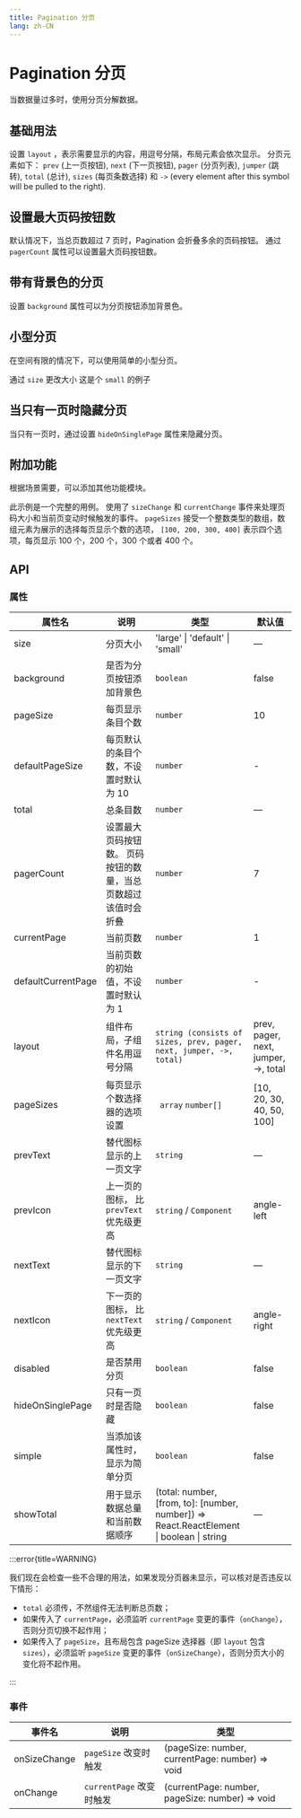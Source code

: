 ```yaml
---
title: Pagination 分页
lang: zh-CN
---
```


# Pagination 分页

当数据量过多时，使用分页分解数据。

## 基础用法

设置 `layout` ，表示需要显示的内容，用逗号分隔，布局元素会依次显示。 分页元素如下： `prev` (上一页按钮), `next` (下一页按钮), `pager` (分页列表), `jumper` (跳转), `total` (总计), `sizes` (每页条数选择) 和 `->` (every element after this symbol will be pulled to the right).

<code src="./basic-usage.tsx"></code>

## 设置最大页码按钮数

默认情况下，当总页数超过 7 页时，Pagination 会折叠多余的页码按钮。 通过 `pagerCount` 属性可以设置最大页码按钮数。

<code src="./number-of-pagers.tsx"></code>

## 带有背景色的分页

设置 `background` 属性可以为分页按钮添加背景色。

<code src="./background-color.tsx"></code>

## 小型分页

在空间有限的情况下，可以使用简单的小型分页。

通过 `size` 更改大小 这是个 `small` 的例子

<code src="./small-pagination.tsx"></code>

## 当只有一页时隐藏分页

当只有一页时，通过设置 `hideOnSinglePage` 属性来隐藏分页。

<code src="./auto-hide-pagination.tsx"></code>

## 附加功能

根据场景需要，可以添加其他功能模块。

此示例是一个完整的用例。 使用了 `sizeChange` 和 `currentChange` 事件来处理页码大小和当前页变动时候触发的事件。 `pageSizes` 接受一个整数类型的数组，数组元素为展示的选择每页显示个数的选项， `[100, 200, 300, 400]` 表示四个选项，每页显示 100 个，200 个，300 个或者 400 个。

<code src="./more-elements.tsx"></code>

## API

### 属性

| 属性名             | 说明                                                          | 类型                                                                                                                  | 默认值                               |
| ------------------ | ------------------------------------------------------------- | --------------------------------------------------------------------------------------------------------------------- | ------------------------------------ |
| size               | 分页大小                                                      | <Enum>'large' \| 'default' \| 'small'</Enum>                                                                          | —                                    |
| background         | 是否为分页按钮添加背景色                                      | `boolean`                                                                                                             | false                                |
| pageSize           | 每页显示条目个数                                              | `number`                                                                                                              | 10                                   |
| defaultPageSize    | 每页默认的条目个数，不设置时默认为 10                         | `number`                                                                                                              | -                                    |
| total              | 总条目数                                                      | `number`                                                                                                              | —                                    |
| pagerCount         | 设置最大页码按钮数。 页码按钮的数量，当总页数超过该值时会折叠 | `number`                                                                                                              | 7                                    |
| currentPage        | 当前页数                                                      | `number`                                                                                                              | 1                                    |
| defaultCurrentPage | 当前页数的初始值，不设置时默认为 1                            | `number`                                                                                                              | -                                    |
| layout             | 组件布局，子组件名用逗号分隔                                  | <Enum type="string"> `string (consists of sizes, prev, pager, next, jumper, ->, total)` </Enum>                       | prev, pager, next, jumper, ->, total |
| pageSizes          | 每页显示个数选择器的选项设置                                  | ` array` `number[] `                                                                                                  | [10, 20, 30, 40, 50, 100]            |
| prevText           | 替代图标显示的上一页文字                                      | `string`                                                                                                              | —                                    |
| prevIcon           | 上一页的图标， 比 `prevText` 优先级更高                       | `string` / `Component`                                                                                                | angle-left                           |
| nextText           | 替代图标显示的下一页文字                                      | `string`                                                                                                              | —                                    |
| nextIcon           | 下一页的图标， 比 `nextText` 优先级更高                       | `string` / `Component`                                                                                                | angle-right                          |
| disabled           | 是否禁用分页                                                  | `boolean`                                                                                                             | false                                |
| hideOnSinglePage   | 只有一页时是否隐藏                                            | `boolean`                                                                                                             | false                                |
| simple             | 当添加该属性时，显示为简单分页                                | `boolean`                                                                                                             | false                                |
| showTotal          | 用于显示数据总量和当前数据顺序                                | <Enum type="Function">(total: number, [from, to]: [number, number]) => React.ReactElement \| boolean \| string</Enum> | —                                    |

:::error{title=WARNING}

我们现在会检查一些不合理的用法，如果发现分页器未显示，可以核对是否违反以下情形：

-   `total` 必须传，不然组件无法判断总页数；
-   如果传入了 `currentPage`，必须监听 `currentPage` 变更的事件（`onChange`），否则分页切换不起作用；
-   如果传入了 `pageSize`，且布局包含 pageSize 选择器（即 `layout` 包含 `sizes`），必须监听 `pageSize` 变更的事件（`onSizeChange`），否则分页大小的变化将不起作用。

:::

### 事件

| 事件名       | 说明                     | 类型                                                                         |
| ------------ | ------------------------ | ---------------------------------------------------------------------------- |
| onSizeChange | `pageSize` 改变时触发    | <Enum type='Function'>(pageSize: number, currentPage: number) => void</Enum> |
| onChange     | `currentPage` 改变时触发 | <Enum type='Function'>(currentPage: number, pageSize: number) => void</Enum> |
